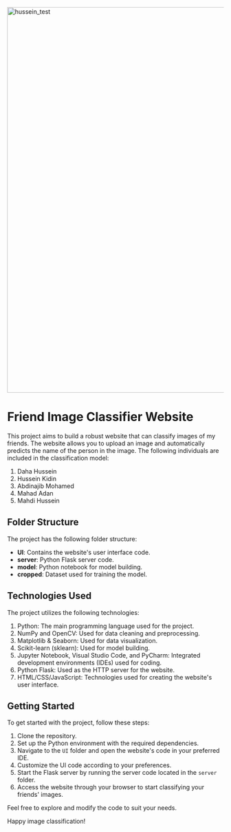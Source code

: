 <img width="895" alt="hussein_test" src="https://github.com/Daha-hussein/MyFriendsFaceRecognition/assets/120591498/da5a7f46-1629-4a5c-bb2e-5f787f5f23ae">

# Friend Image Classifier Website

This project aims to build a robust website that can classify images of my friends. The website allows you to upload an image and automatically predicts the name of the person in the image. The following individuals are included in the classification model:

1. Daha Hussein
2. Hussein Kidin
3. Abdinajib Mohamed
4. Mahad Adan
5. Mahdi Hussein

## Folder Structure

The project has the following folder structure:

- **UI**: Contains the website's user interface code.
- **server**: Python Flask server code.
- **model**: Python notebook for model building.
- **cropped**: Dataset used for training the model.

## Technologies Used

The project utilizes the following technologies:

1. Python: The main programming language used for the project.
2. NumPy and OpenCV: Used for data cleaning and preprocessing.
3. Matplotlib & Seaborn: Used for data visualization.
4. Scikit-learn (sklearn): Used for model building.
5. Jupyter Notebook, Visual Studio Code, and PyCharm: Integrated development environments (IDEs) used for coding.
6. Python Flask: Used as the HTTP server for the website.
7. HTML/CSS/JavaScript: Technologies used for creating the website's user interface.

## Getting Started

To get started with the project, follow these steps:

1. Clone the repository.
2. Set up the Python environment with the required dependencies.
3. Navigate to the `UI` folder and open the website's code in your preferred IDE.
4. Customize the UI code according to your preferences.
5. Start the Flask server by running the server code located in the `server` folder.
6. Access the website through your browser to start classifying your friends' images.

Feel free to explore and modify the code to suit your needs.

Happy image classification!
